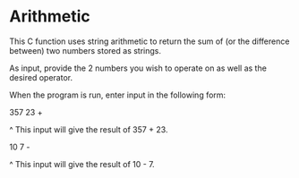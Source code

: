 # Arithmetic
This C function uses string arithmetic to return the sum of (or the difference between) two numbers stored as strings.

As input, provide the 2 numbers you wish to operate on as well as the desired operator.

When the program is run, enter input in the following form:

357 23 +

^ This input will give the result of 357 + 23.

10 7 -

^ This input will give the result of 10 - 7.
